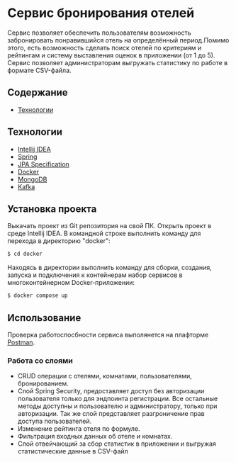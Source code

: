 # Cервис бронирования отелей
Сервис позволяет обеспечить пользователям возможность забронировать понравившийся отель на определённый период.Помимо этого, есть возможность сделать поиск отелей по критериям и рейтингам и систему выставления оценок в приложении (от 1 до 5).
Сервис позволяет администраторам выгружать статистику по работе в формате CSV-файла.

## Содержание
- [Технологии](#технологии)


## Технологии
- [Intellij IDEA](https://www.jetbrains.com/idea/download/?section=windows)
- [Spring](https://spring.io/projects/spring-ws)
- [JPA Specification](https://docs.spring.io/spring-data/jpa/reference/jpa/specifications.html)
- [Docker](https://www.docker.com)
- [MongoDB](https://www.mongodb.com)
- [Kafka](https://kafka.apache.org)

## Установка проекта
Выкачать проект из Git репозитория на свой ПК. Открыть проект в среде Intellij IDEA. 
В командной строке выполнить команду для перехода в директорию "docker":
```sh
$ cd docker
```
Находясь в директории выполнить команду для сборки, создания, запуска и подключения к контейнерам набор сервисов в многоконтейнерном Docker-приложении: 
```sh
$ docker compose up
```
## Использование
Проверка работоспосбности сервиса выполянется на плафторме [Postman](https://www.postman.com). 

### Работа со слоями
- CRUD операции с отелями, комнатами, пользователями, бронированием.
- Слой Spring Security, предоставляет доступ без авторизации пользователя только для эндпоинта регистрации. Все остальные методы доступны и пользователю и администратору, только при авторизации. Так же слой представляет разгроничение прав доступа пользователей.
- Изменение рейтинга отеля по формуле.
- Фильтрация входных данных об отеле и комнатах.
- Слой отвейчающий за сбор статистик в приложении и выгружая статистические данные в CSV-файл

